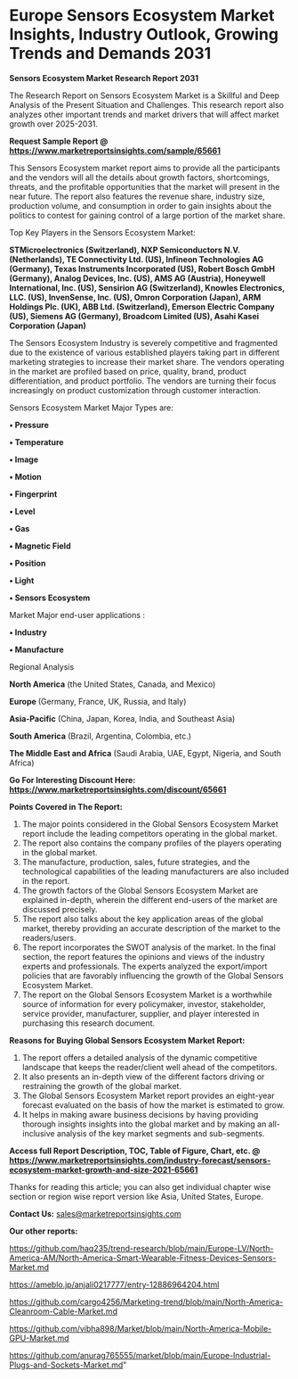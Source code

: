 # Europe Sensors Ecosystem Market Insights, Industry Outlook, Growing Trends and Demands 2031

<strong>Sensors Ecosystem Market Research Report 2031</strong>

The Research Report on Sensors Ecosystem Market is a Skillful and Deep Analysis of the Present Situation and Challenges. This research report also analyzes other important trends and market drivers that will affect market growth over 2025-2031.

<strong>Request Sample Report @ <a href=https://www.marketreportsinsights.com/sample/65661>https://www.marketreportsinsights.com/sample/65661</a></strong>

This Sensors Ecosystem market report aims to provide all the participants and the vendors will all the details about growth factors, shortcomings, threats, and the profitable opportunities that the market will present in the near future. The report also features the revenue share, industry size, production volume, and consumption in order to gain insights about the politics to contest for gaining control of a large portion of the market share.

Top Key Players in the Sensors Ecosystem Market:

<strong>STMicroelectronics (Switzerland), NXP Semiconductors N.V. (Netherlands), TE Connectivity Ltd. (US), Infineon Technologies AG (Germany), Texas Instruments Incorporated (US), Robert Bosch GmbH (Germany), Analog Devices, Inc. (US), AMS AG (Austria), Honeywell International, Inc. (US), Sensirion AG (Switzerland), Knowles Electronics, LLC. (US), InvenSense, Inc. (US), Omron Corporation (Japan), ARM Holdings Plc. (UK), ABB Ltd. (Switzerland), Emerson Electric Company (US), Siemens AG (Germany), Broadcom Limited (US), Asahi Kasei Corporation (Japan)</strong>

The Sensors Ecosystem Industry is severely competitive and fragmented due to the existence of various established players taking part in different marketing strategies to increase their market share. The vendors operating in the market are profiled based on price, quality, brand, product differentiation, and product portfolio. The vendors are turning their focus increasingly on product customization through customer interaction.

Sensors Ecosystem Market Major Types are:

<strong>• Pressure

• Temperature

• Image

• Motion

• Fingerprint

• Level

• Gas

• Magnetic Field

• Position

• Light

• Sensors Ecosystem</strong>

Market Major end-user applications :

<strong>• Industry

• Manufacture</strong>

Regional Analysis

</u><strong><b>North America</b></strong> (the United States, Canada, and Mexico)

<strong><b>Europe </b></strong>(Germany, France, UK, Russia, and Italy)

<strong><b>Asia-Pacific</b></strong> (China, Japan, Korea, India, and Southeast Asia)

<strong><b>South America</b></strong> (Brazil, Argentina, Colombia, etc.)

<strong><b>The Middle East and Africa</b></strong> (Saudi Arabia, UAE, Egypt, Nigeria, and South Africa)

<strong>Go For Interesting Discount Here: <a href=https://www.marketreportsinsights.com/discount/65661>https://www.marketreportsinsights.com/discount/65661</a></strong>

<strong>Points Covered in The Report:</strong>
<ol>
  <li>The major points considered in the Global Sensors Ecosystem Market report include the leading competitors operating in the global market.</li>
  <li>The report also contains the company profiles of the players operating in the global market.</li>
  <li>The manufacture, production, sales, future strategies, and the technological capabilities of the leading manufacturers are also included in the report.</li>
  <li>The growth factors of the Global Sensors Ecosystem Market are explained in-depth, wherein the different end-users of the market are discussed precisely.</li>
  <li>The report also talks about the key application areas of the global market, thereby providing an accurate description of the market to the readers/users.</li>
  <li>The report incorporates the SWOT analysis of the market. In the final section, the report features the opinions and views of the industry experts and professionals. The experts analyzed the export/import policies that are favorably influencing the growth of the Global Sensors Ecosystem Market.</li>
  <li>The report on the Global Sensors Ecosystem Market is a worthwhile source of information for every policymaker, investor, stakeholder, service provider, manufacturer, supplier, and player interested in purchasing this research document.</li>
</ol>
<strong>Reasons for Buying Global Sensors Ecosystem Market Report:</strong>

<ol>
  <li>The report offers a detailed analysis of the dynamic competitive landscape that keeps the reader/client well ahead of the competitors.</li>
  <li>It also presents an in-depth view of the different factors driving or restraining the growth of the global market.</li>
  <li>The Global Sensors Ecosystem Market report provides an eight-year forecast evaluated on the basis of how the market is estimated to grow.</li>
  <li>It helps in making aware business decisions by having providing thorough insights insights into the global market and by making an all-inclusive analysis of the key market segments and sub-segments.</li>
</ol>
<strong>Access full Report Description, TOC, Table of Figure, Chart, etc. @ <a href=https://www.marketreportsinsights.com/industry-forecast/sensors-ecosystem-market-growth-and-size-2021-65661>https://www.marketreportsinsights.com/industry-forecast/sensors-ecosystem-market-growth-and-size-2021-65661</a></strong>


Thanks for reading this article; you can also get individual chapter wise section or region wise report version like Asia, United States, Europe.

<strong>Contact Us:</strong>
sales@marketreportsinsights.com

<strong>Our other reports:</strong>

<a href=https://github.com/haq235/trend-research/blob/main/Europe-LV/North-America-AM/North-America-Smart-Wearable-Fitness-Devices-Sensors-Market.md>https://github.com/haq235/trend-research/blob/main/Europe-LV/North-America-AM/North-America-Smart-Wearable-Fitness-Devices-Sensors-Market.md</a>

<a href=https://ameblo.jp/anjali0217777/entry-12886964204.html>https://ameblo.jp/anjali0217777/entry-12886964204.html</a>

<a href=https://github.com/cargo4256/Marketing-trend/blob/main/North-America-Cleanroom-Cable-Market.md>https://github.com/cargo4256/Marketing-trend/blob/main/North-America-Cleanroom-Cable-Market.md</a>

<a href=https://github.com/vibha898/Market/blob/main/North-America-Mobile-GPU-Market.md>https://github.com/vibha898/Market/blob/main/North-America-Mobile-GPU-Market.md</a>

<a href=https://github.com/anurag765555/market/blob/main/Europe-Industrial-Plugs-and-Sockets-Market.md>https://github.com/anurag765555/market/blob/main/Europe-Industrial-Plugs-and-Sockets-Market.md</a>"
